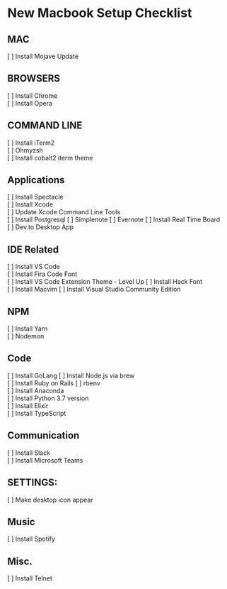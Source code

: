 # New Macbook Setup Checklist

## MAC
[ ] Install Mojave Update  

## BROWSERS
[ ] Install Chrome  
[ ] Install Opera  

## COMMAND LINE
[ ] Install iTerm2  
[ ] Ohmyzsh  
[ ] Install cobalt2 iterm theme  

## Applications
[ ] Install Spectacle  
[ ] Install Xcode  
[ ] Update Xcode Command Line Tools  
[ ] Install Postgresql
[ ] Simplenote
[ ] Evernote
[ ] Install Real Time Board  
[ ] Dev.to Desktop App  


## IDE Related
[ ] Install VS Code  
[ ] Install Fira Code Font  
[ ] Install VS Code Extension Theme - Level Up
[ ] Install Hack Font   
[ ] Install Macvim 
[ ] Install Visual Studio Community Edition    

## NPM
[ ] Install Yarn  
[ ] Nodemon  

## Code
[ ] Install GoLang
[ ] Install Node.js via brew  
[ ] Install Ruby on Rails 
[ ] rbenv   
[ ] Install Anaconda  
[ ] Install Python 3.7 version  
[ ] Install Elixir  
[ ] Install TypeScript


## Communication
[ ] Install Slack  
[ ] Install Microsoft Teams  

## SETTINGS:
[ ] Make desktop icon appear

## Music
[ ] Install Spotify  

## Misc.
[ ] Install Telnet

